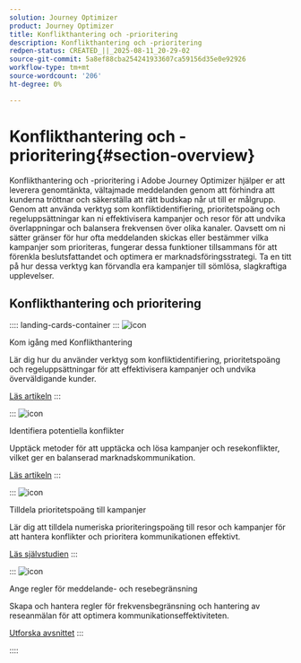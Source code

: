 ```yaml
---
solution: Journey Optimizer
product: Journey Optimizer
title: Konflikthantering och -prioritering
description: Konflikthantering och -prioritering
redpen-status: CREATED_||_2025-08-11_20-29-02
source-git-commit: 5a8ef88cba254241933607ca59156d35e0e92926
workflow-type: tm+mt
source-wordcount: '206'
ht-degree: 0%

---
```



# Konflikthantering och -prioritering{#section-overview}

Konflikthantering och -prioritering i Adobe Journey Optimizer hjälper er att leverera genomtänkta, vältajmade meddelanden genom att förhindra att kunderna tröttnar och säkerställa att rätt budskap når ut till er målgrupp. Genom att använda verktyg som konfliktidentifiering, prioritetspoäng och regeluppsättningar kan ni effektivisera kampanjer och resor för att undvika överlappningar och balansera frekvensen över olika kanaler. Oavsett om ni sätter gränser för hur ofta meddelanden skickas eller bestämmer vilka kampanjer som prioriteras, fungerar dessa funktioner tillsammans för att förenkla beslutsfattandet och optimera er marknadsföringsstrategi. Ta en titt på hur dessa verktyg kan förvandla era kampanjer till sömlösa, slagkraftiga upplevelser.

## Konflikthantering och prioritering

:::: landing-cards-container
:::
![icon](https://cdn.experienceleague.adobe.com/icons/circle-play.svg)

Kom igång med Konflikthantering

Lär dig hur du använder verktyg som konfliktidentifiering, prioritetspoäng och regeluppsättningar för att effektivisera kampanjer och undvika överväldigande kunder.

[Läs artikeln](../using/conflict-prioritization/gs-conflict-prioritization.md)
:::

:::
![icon](https://cdn.experienceleague.adobe.com/icons/list-check.svg)

Identifiera potentiella konflikter

Upptäck metoder för att upptäcka och lösa kampanjer och resekonflikter, vilket ger en balanserad marknadskommunikation.

[Läs artikeln](../using/conflict-prioritization/conflicts.md)
:::

:::
![icon](https://cdn.experienceleague.adobe.com/icons/bullseye.svg)

Tilldela prioritetspoäng till kampanjer

Lär dig att tilldela numeriska prioriteringspoäng till resor och kampanjer för att hantera konflikter och prioritera kommunikationen effektivt.

[Läs självstudien](../using/conflict-prioritization/priority-scores.md)
:::

:::
![icon](https://cdn.experienceleague.adobe.com/icons/gear.svg)

Ange regler för meddelande- och resebegränsning

Skapa och hantera regler för frekvensbegränsning och hantering av reseanmälan för att optimera kommunikationseffektiviteten.

[Utforska avsnittet](capping-rules-landing-page.md)
:::

::::
